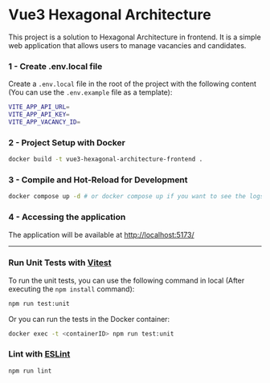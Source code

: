 # Vue3 Hexagonal Architecture

This project is a solution to Hexagonal Architecture in frontend. It is a simple web application that allows users to manage vacancies and candidates.

### 1 - Create .env.local file

Create a `.env.local` file in the root of the project with the following content (You can use the `.env.example` file as a template):

```sh
VITE_APP_API_URL=
VITE_APP_API_KEY=
VITE_APP_VACANCY_ID=
```

### 2 - Project Setup with Docker

```sh
docker build -t vue3-hexagonal-architecture-frontend .
```

### 3 - Compile and Hot-Reload for Development

```sh
docker compose up -d # or docker compose up if you want to see the logs
```

### 4 - Accessing the application

The application will be available at [http://localhost:5173/](http://localhost:5173/)

---

### Run Unit Tests with [Vitest](https://vitest.dev/)

To run the unit tests, you can use the following command in local (After executing the `npm install` command):

```sh
npm run test:unit
```

Or you can run the tests in the Docker container:

```sh
docker exec -t <containerID> npm run test:unit
```

### Lint with [ESLint](https://eslint.org/)

```sh
npm run lint
```
